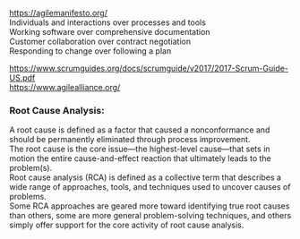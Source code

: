 https://agilemanifesto.org/  
Individuals and interactions over processes and tools  
Working software over comprehensive documentation  
Customer collaboration over contract negotiation  
Responding to change over following a plan  

https://www.scrumguides.org/docs/scrumguide/v2017/2017-Scrum-Guide-US.pdf  
https://www.agilealliance.org/  


### Root Cause Analysis:  
A root cause is defined as a factor that caused a nonconformance and should be permanently eliminated through process improvement.  
The root cause is the core issue—the highest-level cause—that sets in motion the entire cause-and-effect reaction that ultimately leads to the problem(s).  
Root cause analysis (RCA) is defined as a collective term that describes a wide range of approaches, tools, and techniques used to uncover causes of problems.  
Some RCA approaches are geared more toward identifying true root causes than others, some are more general problem-solving techniques, and others simply offer support for the core activity of root cause analysis.  
